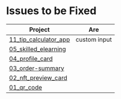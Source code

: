 # Issues to be Fixed

| Project                                                                           |     Are      |
| --------------------------------------------------------------------------------- | :----------: |
| [11_tip_calculator_app](https://gpx.ge/bitcamp/11_tip_calculator_app/)            | custom input |
| [05_skilled_elearning](https://gpx.ge/bitcamp/05_skilled_elearning_landing_page/) |              |
| [04_profile_card](https://gpx.ge/bitcamp/04_profile_card_component/)              |              |
| [03_order-summary](https://gpx.ge/bitcamp/03_order-summary/)                      |              |
| [02_nft_preview_card](https://gpx.ge/bitcamp/02_nft_preview_card/)                |              |
| [01_qr_code](https://gpx.ge/bitcamp/01_qr_code/)                                  |              |
